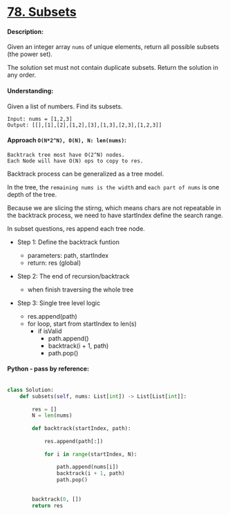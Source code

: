 # [78. Subsets](https://leetcode.com/problems/subsets/)

#### Description:

Given an integer array `nums` of unique elements, return all possible subsets (the power set).

The solution set must not contain duplicate subsets. Return the solution in any order.



#### Understanding:

Given a list of numbers. Find its subsets.

	Input: nums = [1,2,3]
	Output: [[],[1],[2],[1,2],[3],[1,3],[2,3],[1,2,3]]


#### Approach `O(N*2^N), O(N), N: len(nums)`:

	Backtrack tree most have O(2^N) nodes. 
	Each Node will have O(N) ops to copy to res.

Backtrack process can be generalized as a tree model.

In the tree, the `remaining nums is the width` and `each part of nums` is one depth of the tree.

Because we are slicing the stirng, which means chars are not repeatable in the backtrack process, we need to have startIndex define the search range.

In subset questions, res append each tree node.


- Step 1: Define the backtrack funtion 

	- parameters: path, startIndex
	- return: res (global) 
- Step 2: The end of recursion/backtrack
	- when finish traversing the whole tree
	
- Step 3: Single tree level logic
	- res.append(path)
	- for loop, start from startIndex to len(s)
		- if isValid
			- path.append() 
			- backtrack(i + 1, path)
			- path.pop()
			
#### Python - pass by reference:
```python
    
class Solution:
    def subsets(self, nums: List[int]) -> List[List[int]]:
        
        res = []
        N = len(nums)
        
        def backtrack(startIndex, path):
            
            res.append(path[:])
            
            for i in range(startIndex, N):
                
                path.append(nums[i])
                backtrack(i + 1, path)
                path.pop()
                
                
        backtrack(0, [])
        return res
```